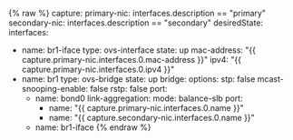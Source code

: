 {% raw %}
capture:
  primary-nic: interfaces.description == "primary"
  secondary-nic: interfaces.description == "secondary"
desiredState:
  interfaces:
  - name: br1-iface
    type: ovs-interface
    state: up
    mac-address: "{{ capture.primary-nic.interfaces.0.mac-address }}"
    ipv4: "{{ capture.primary-nic.interfaces.0.ipv4 }}"
  - name: br1
    type: ovs-bridge
    state: up
    bridge:
      options:
        stp: false
        mcast-snooping-enable: false
        rstp: false
      port:
      - name: bond0
        link-aggregation:
          mode: balance-slb
          port:
          - name: "{{ capture.primary-nic.interfaces.0.name }}"
          - name: "{{ capture.secondary-nic.interfaces.0.name }}"
      - name: br1-iface
{% endraw %}

